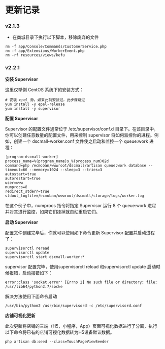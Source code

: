 # 更新记录

### v2.1.3

- 在商城目录下执行以下脚本，移除废弃的文件

```
rm -f app/Console/Commands/CustomerService.php
rm -f app/Extensions/WorkerEvent.php
rm -rf resources/views/kefu
```

### v2.2.1

**安装 Supervisor**

这里仅举例 CentOS 系统下的安装方式：

```
# 安装 epel 源，如果此前安装过，此步骤跳过
yum install -y epel-release
yum install -y supervisor  
```

**配置 Supervisor**

Supervisor 的配置文件通常位于 /etc/supervisor/conf.d 目录下。在该目录中，你可以创建任意数量的配置文件，用来控制 supervisor 将如何监控你的进程。例如，创建一个 dscmall-worker.conf 文件使之启动和监控一个 queue:work 进程：

```
[program:dscmall-worker]
process_name=%(program_name)s_%(process_num)02d
command=php /ecmoban/wwwroot/dscmall/artisan queue:work database --timeout=60 --memory=1024 --sleep=3 --tries=3
autostart=true
autorestart=true
user=www
numprocs=8
redirect_stderr=true
stdout_logfile=/ecmoban/wwwroot/dscmall/storage/logs/worker.log
```

在这个例子中，numprocs 指令将指定 Supervisor 运行 8 个 queue:work 进程并对其进行监控，如果它们挂掉就自动重启它们。

**启动 Supervisor**

配置文件创建完毕后，你就可以使用如下命令更新 Supervisor 配置并启动进程了：

```
supervisorctl reread
supervisorctl update
supervisorctl start dscmall-worker:*
```

supervisor 配置完毕，使用supervisorctl reload 和supervisorctl update 启动时候报错，启动报错如下：

```
error:class 'socket.error' [Errno 2] No such file or directory: file: /usr/lib64/python2.7/socke
```

解决方法使用下面命令启动

```
/usr/bin/python2 /usr/bin/supervisord -c /etc/supervisord.conf
```

**店铺可视化更新**

此次更新将店铺的三端（H5，小程序，App）页面可视化数据进行了分离，执行以下命令将已有的店铺可视化数据转为H5设备默认数据。

```
php artisan db:seed --class=TouchPageViewSeeder
```
